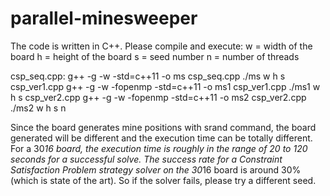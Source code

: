 # parallel-minesweeper
The code is written in C++. Please compile and execute:
w = width of the board
h = height of the board
s = seed number
n = number of threads

csp_seq.cpp:
	g++ -g -w -std=c++11 -o ms csp_seq.cpp
    ./ms w h s
csp_ver1.cpp
	g++ -g -w -fopenmp -std=c++11 -o ms1 csp_ver1.cpp
    ./ms1 w h s
csp_ver2.cpp
	g++ -g -w -fopenmp -std=c++11 -o ms2 csp_ver2.cpp
    ./ms2 w h s n

Since the board generates mine positions with srand command, the board generated will be different and the execution time can be totally different.
For a 30*16 board, the execution time is roughly in the range of 20 to 120 seconds for a successful solve.
The success rate for a Constraint Satisfaction Problem strategy solver on the 30*16 board is around 30% (which is state of the art).
So if the solver fails, please try a different seed.
